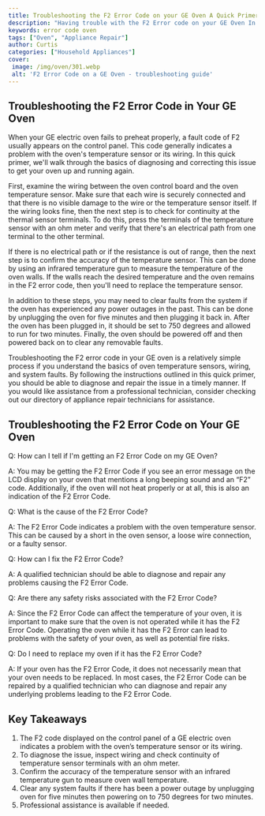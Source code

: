 ```yaml
---
title: Troubleshooting the F2 Error Code on your GE Oven A Quick Primer
description: "Having trouble with the F2 Error code on your GE Oven In this quick primer well walk you through the troubleshooting steps you need to take to get your oven back in working order"
keywords: error code oven
tags: ["Oven", "Appliance Repair"]
author: Curtis
categories: ["Household Appliances"]
cover: 
 image: /img/oven/301.webp
 alt: 'F2 Error Code on a GE Oven - troubleshooting guide'
---
```

## Troubleshooting the F2 Error Code in Your GE Oven
When your GE electric oven fails to preheat properly, a fault code of F2 usually appears on the control panel. This code generally indicates a problem with the oven's temperature sensor or its wiring. In this quick primer, we'll walk through the basics of diagnosing and correcting this issue to get your oven up and running again. 

First, examine the wiring between the oven control board and the oven temperature sensor. Make sure that each wire is securely connected and that there is no visible damage to the wire or the temperature sensor itself. If the wiring looks fine, then the next step is to check for continuity at the thermal sensor terminals. To do this, press the terminals of the temperature sensor with an ohm meter and verify that there's an electrical path from one terminal to the other terminal. 

If there is no electrical path or if the resistance is out of range, then the next step is to confirm the accuracy of the temperature sensor. This can be done by using an infrared temperature gun to measure the temperature of the oven walls. If the walls reach the desired temperature and the oven remains in the F2 error code, then you'll need to replace the temperature sensor. 

In addition to these steps, you may need to clear faults from the system if the oven has experienced any power outages in the past. This can be done by unplugging the oven for five minutes and then plugging it back in. After the oven has been plugged in, it should be set to 750 degrees and allowed to run for two minutes. Finally, the oven should be powered off and then powered back on to clear any removable faults. 

Troubleshooting the F2 error code in your GE oven is a relatively simple process if you understand the basics of oven temperature sensors, wiring, and system faults. By following the instructions outlined in this quick primer, you should be able to diagnose and repair the issue in a timely manner. If you would like assistance from a professional technician, consider checking out our directory of appliance repair technicians for assistance.

## Troubleshooting the F2 Error Code on Your GE Oven

Q: How can I tell if I'm getting an F2 Error Code on my GE Oven? 

A: You may be getting the F2 Error Code if you see an error message on the LCD display on your oven that mentions a long beeping sound and an “F2” code. Additionally, if the oven will not heat properly or at all, this is also an indication of the F2 Error Code. 

Q: What is the cause of the F2 Error Code? 

A: The F2 Error Code indicates a problem with the oven temperature sensor. This can be caused by a short in the oven sensor, a loose wire connection, or a faulty sensor. 

Q: How can I fix the F2 Error Code? 

A: A qualified technician should be able to diagnose and repair any problems causing the F2 Error Code. 

Q: Are there any safety risks associated with the F2 Error Code? 

A: Since the F2 Error Code can affect the temperature of your oven, it is important to make sure that the oven is not operated while it has the F2 Error Code. Operating the oven while it has the F2 Error can lead to problems with the safety of your oven, as well as potential fire risks. 

Q: Do I need to replace my oven if it has the F2 Error Code?

A: If your oven has the F2 Error Code, it does not necessarily mean that your oven needs to be replaced. In most cases, the F2 Error Code can be repaired by a qualified technician who can diagnose and repair any underlying problems leading to the F2 Error Code.

## Key Takeaways

1. The F2 code displayed on the control panel of a GE electric oven indicates a problem with the oven’s temperature sensor or its wiring.
2. To diagnose the issue, inspect wiring and check continuity of temperature sensor terminals with an ohm meter. 
3. Confirm the accuracy of the temperature sensor with an infrared temperature gun to measure oven wall temperature.
4. Clear any system faults if there has been a power outage by unplugging oven for five minutes then powering on to 750 degrees for two minutes. 
5. Professional assistance is available if needed.
